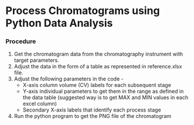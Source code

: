 # Process Chromatograms using Python Data Analysis

### Procedure
1. Get the chromatogram data from the chromatography instrument with target parameters.
2. Adjust the data in the form of a table as represented in reference.xlsx file.
3. Adjust the following parameters in the code -
    - X-axis column volume (CV) labels for each subsequent stage
    - Y-axis individual parameters to get them in the range as defined in the data table (suggested way is to get MAX and MIN values in each excel column)
    - Secondary X-axis labels that identify each process stage
5. Run the python program to get the PNG file of the chromatogram
